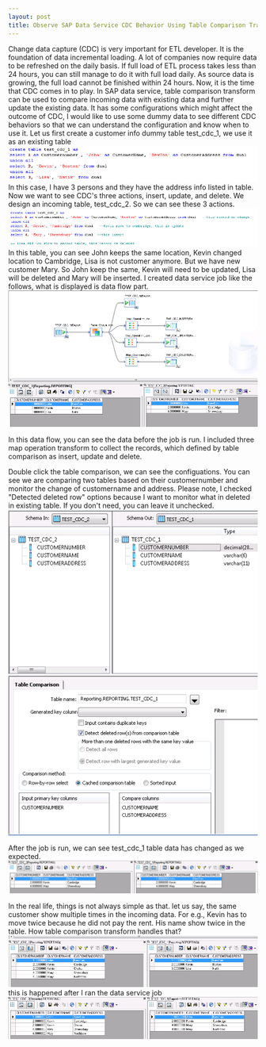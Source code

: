 ```yaml
---
layout: post
title: Observe SAP Data Service CDC Behavior Using Table Comparison Transform
---
```


Change data capture (CDC) is very important for ETL developer. It is the foundation of data incremental loading. A lot of companies now require data to be refreshed on the daily basis. If full load of ETL process takes less than 24 hours, you can still manage to do it with full load daily.  As source data is growing, the full load cannot be finished within 24 hours. Now, it is the time that CDC comes in to play. 
In SAP data service, table comparison transform can be used to compare incoming data with existing data and further update the existing data. It has some configurations which might affect the outcome of CDC, I would like to use some dummy data to see different CDC behaviors so that we can understand the configuration and know when to use it.
Let us first create a customer info dummy table test_cdc_1, we use it as an existing table
<img src="/images/blog5/orignal_customer_info_script.PNG" alt="original">
In this case, I have 3 persons and they have the address info listed in table. Now we want to see CDC's three actions, insert, update, and delete.  We design an incoming table,  test_cdc_2. So we can see these 3 actions.  
<img src="/images/blog5/Second_customer_script.PNG" alt="2nd">
In this table, you can see John keeps the same location, Kevin changed location to Cambridge, Lisa is not customer anymore. But we have new customer Mary. So John keep the same, Kevin will need to be updated, Lisa will be deleted and Mary will be inserted.
I created data service job like the follows, what is displayed is data flow part. 
<img src="/images/blog5/DS_Dataflow.PNG" >

In this data flow, you can see the data before the job is run. I included three map operation transform to collect the records, which defined by table comparison as insert, update and delete. 

Double click the table comparison, we can see the configuations. You can see we are comparing two tables based on their customernumber and monitor the change of customername and address. Please note, I checked "Detected deleted row" options because I want to monitor what in deleted in existing table. If you don't need, you can leave it unchecked.  
<img src="/images/blog5/table_comparison_config1.PNG" >

After the job is run, we can see test_cdc_1 table data has changed as we expected.
<img src="/images/blog5/cdc_1.PNG" >

In the real life, things is not always simple as that. let us say, the same customer show multiple times in the incoming data.  For e.g., Kevin has to move twice because he did not pay the rent. His name show twice in the table.  How table comparison transform handles that?
<img src="/images/blog5/cdc_2.PNG" >
this is happened after I ran the data service job
<img src="/images/blog5/cdc_2_after.PNG" >

